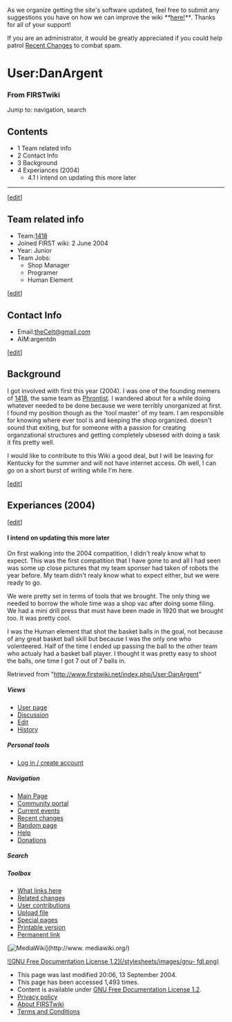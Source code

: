 As we organize getting the site's software updated, feel free to submit any
suggestions you have on how we can improve the wiki
_**_[here!](/index.php/User:Hallry/Suggestions "User:Hallry/Suggestions"
)_**_. Thanks for all of your support!

If you are an administrator, it would be greatly appreciated if you could help
patrol [Recent Changes](/index.php/Special:Recentchanges
"Special:Recentchanges" ) to combat spam.

# User:DanArgent

### From FIRSTwiki

Jump to: navigation, search

## Contents

  * 1 Team related info
  * 2 Contact Info
  * 3 Background
  * 4 Experiances (2004)
    * 4.1 I intend on updating this more later  
---  
  
[[edit](/index.php?title=User:DanArgent&action=edit&section=1 "Edit section:
Team related info" )]

## Team related info

  * Team:[1418](/index.php/1418 "1418" )
  * Joined FIRST wiki: 2 June 2004 
  * Year: Junior 
  * Team Jobs: 
    * Shop Manager 
    * Programer 
    * Human Element 

[[edit](/index.php?title=User:DanArgent&action=edit&section=2 "Edit section:
Contact Info" )]

## Contact Info

  * Email:theCelt@gmail.com 
  * AIM:argentdn 

  

[[edit](/index.php?title=User:DanArgent&action=edit&section=3 "Edit section:
Background" )]

## Background

I got involved with first this year (2004). I was one of the founding memers
of [1418](/index.php/1418 "1418" ), the same team as
[Phrontist](/index.php/User:Phrontist "User:Phrontist" ). I wandered about for
a while doing whatever needed to be done because we were terribly unorganized
at first. I found my position though as the 'tool master' of my team. I am
responsible for knowing where ever tool is and keeping the shop organized.
doesn't sound that exiting, but for someone with a passion for creating
organzational structures and getting completely ubsesed with doing a task it
fits pretty well.

I would like to contribute to this Wiki a good deal, but I will be leaving for
Kentucky for the summer and will not have internet access. Oh well, I can go
on a short burst of writing while I'm here.

[[edit](/index.php?title=User:DanArgent&action=edit&section=4 "Edit section:
Experiances \(2004\)" )]

## Experiances (2004)

[[edit](/index.php?title=User:DanArgent&action=edit&section=5 "Edit section: I
intend on updating this more later" )]

#### I intend on updating this more later

On first walking into the 2004 compatition, I didn't realy know what to
expect. This was the first compatition that I have gone to and all I had seen
was some up close pictures that my team sponser had taken of robots the year
before. My team didn't realy know what to expect either, but we were ready to
go.

We were pretty set in terms of tools that we brought. The only thing we needed
to borrow the whole time was a shop vac after doing some filing. We had a mini
drill press that must have been made in 1920 that we brought too. It was
pretty cool.

I was the Human element that shot the basket balls in the goal, not because of
any great basket ball skill but because I was the only one who volenteered.
Half of the time I ended up passing the ball to the other team who actualy had
a basket ball player. I thought it was pretty easy to shoot the balls, one
time I got 7 out of 7 balls in.

Retrieved from "<http://www.firstwiki.net/index.php/User:DanArgent>"

##### Views

  * [User page](/index.php/User:DanArgent)
  * [Discussion](/index.php?title=User_talk:DanArgent&action=edit)
  * [Edit](/index.php?title=User:DanArgent&action=edit)
  * [History](/index.php?title=User:DanArgent&action=history)

##### Personal tools

  * [Log in / create account](/index.php?title=Special:Userlogin&returnto=User:DanArgent)

[](/index.php/Main_Page "Main Page" )

##### Navigation

  * [Main Page](/index.php/Main_Page)
  * [Community portal](/index.php/FIRSTwiki:Community_portal)
  * [Current events](/index.php/Current_events)
  * [Recent changes](/index.php/Special:Recentchanges)
  * [Random page](/index.php/Special:Random)
  * [Help](/index.php/FIRSTwiki:Help)
  * [Donations](/index.php/FIRSTwiki:Site_support)

##### Search



##### Toolbox

  * [What links here](/index.php/Special:Whatlinkshere/User:DanArgent)
  * [Related changes](/index.php/Special:Recentchangeslinked/User:DanArgent)
  * [User contributions](/index.php/Special:Contributions/DanArgent)
  * [Upload file](/index.php/Special:Upload)
  * [Special pages](/index.php/Special:Specialpages)
  * [Printable version](/index.php?title=User:DanArgent&printable=yes)
  * [Permanent link](/index.php?title=User:DanArgent&oldid=38996)

[![MediaWiki](/skins/common/images/poweredby_mediawiki_88x31.png)](http://www.
mediawiki.org/)

[![GNU Free Documentation License 1.2](/stylesheets/images/gnu-
fdl.png)](http://www.gnu.org/copyleft/fdl.html)

  * This page was last modified 20:06, 13 September 2004.
  * This page has been accessed 1,493 times.
  * Content is available under [GNU Free Documentation License 1.2](http://www.gnu.org/copyleft/fdl.html "http://www.gnu.org/copyleft/fdl.html" ).
  * [Privacy policy](/index.php/FIRSTwiki:Privacy_policy "FIRSTwiki:Privacy policy" )
  * [About FIRSTwiki](/index.php/FIRSTwiki:About "FIRSTwiki:About" )
  * [Terms and Conditions](/index.php/FIRSTwiki:Terms_and_conditions "FIRSTwiki:Terms and conditions" )

